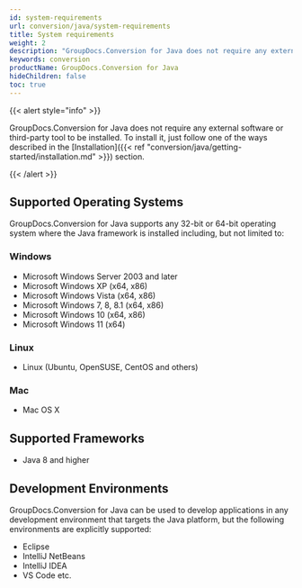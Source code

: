 ```yaml
---
id: system-requirements
url: conversion/java/system-requirements
title: System requirements
weight: 2
description: "GroupDocs.Conversion for Java does not require any external software or third party tool to be installed."
keywords: conversion
productName: GroupDocs.Conversion for Java
hideChildren: false
toc: true
---
```

{{< alert style="info" >}}

GroupDocs.Conversion for Java does not require any external software or third-party tool to be installed. To install it, just follow one of the ways described in the [Installation]({{< ref "conversion/java/getting-started/installation.md" >}}) section.

{{< /alert >}}

## Supported Operating Systems

GroupDocs.Conversion for Java supports any 32-bit or 64-bit operating system where the Java framework is installed including, but not limited to:

### Windows

*   Microsoft Windows Server 2003 and later
*   Microsoft Windows XP (x64, x86)
*   Microsoft Windows Vista (x64, x86)
*   Microsoft Windows 7, 8, 8.1 (x64, x86)
*   Microsoft Windows 10 (x64, x86)
*   Microsoft Windows 11 (x64)

### Linux

* Linux (Ubuntu, OpenSUSE, CentOS and others)

### Mac

* Mac OS X

## Supported Frameworks

* Java 8 and higher

## Development Environments

GroupDocs.Conversion for Java can be used to develop applications in any development environment that targets the Java platform, but the following environments are explicitly supported:

* Eclipse
* IntelliJ NetBeans
* IntelliJ IDEA
* VS Code etc.  
